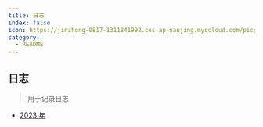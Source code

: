 ```yaml
---
title: 日志
index: false
icon: https://jinzhong-0817-1311841992.cos.ap-nanjing.myqcloud.com/picgo/%E6%97%85%E6%B8%B8%E4%B8%BB%E9%A2%98_%E6%96%B9%E6%97%97.svg
category:
  - README
---
```


## 日志

> 用于记录日志

- [2023 年](year-23/)